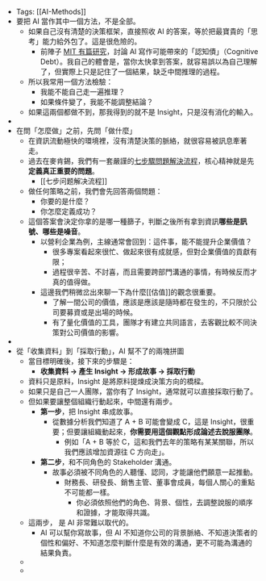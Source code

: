 - Tags:  [[AI-Methods]]
- 要把 AI 當作其中一個方法，不是全部。
	- 如果自己沒有清楚的決策框架，直接照收 AI 的答案，等於把最寶貴的「思考」能力給外包了。這是很危險的。
		- 前陣子 [MIT 有篇研究](https://zqjadm.clicks.mlsend.com/tf/cl/eyJ2Ijoie1wiYVwiOjkwMzIzMSxcImxcIjoxNjI2ODEwOTYzMjkyMzQxMzQsXCJyXCI6MTYyNjgxMTA4ODg5MDc3NDc4fSIsInMiOiJmMTBlZWJiOTcxNGY4YTY3In0)，討論 AI 寫作可能帶來的「認知債」（Cognitive Debt）。我自己的體會是，當你太快拿到答案，就容易誤以為自己理解了，但實際上只是記住了一個結果，缺乏中間推理的過程。
	- 所以我常用一個方法檢驗：
		- 我能不能自己走一遍推理？
		- 如果條件變了，我能不能調整結論？
	- 如果這兩個都做不到，那我得到的就不是 Insight，只是沒有消化的輸入。
-
- 在問「怎麼做」之前，先問「做什麼」
	- 在資訊流動極快的環境裡，沒有清楚決策的脈絡，就很容易被訊息牽著走。
	- 過去在麥肯錫，我們有一套嚴謹的[七步驟問題解決流程](https://zqjadm.clicks.mlsend.com/tf/cl/eyJ2Ijoie1wiYVwiOjkwMzIzMSxcImxcIjoxNjI2ODEwOTYzMzU1MjU1OTEsXCJyXCI6MTYyNjgxMTA4ODg5MDc3NDc4fSIsInMiOiJlYmJlZWNlNDg2YjM3NzhhIn0)，核心精神就是先**定義真正重要的問題**。
		- [[七步问题解决流程]]
	- 做任何策略之前，我們會先回答兩個問題：
		- 你要的是什麼？
		- 你怎麼定義成功？
	- 這個答案會決定你拿的是哪一種篩子，判斷之後所有拿到資訊**哪些是訊號、哪些是噪音**。
		- 以營利企業為例，主線通常會回到：這件事，能不能提升企業價值？
			- 很多專案看起來很忙、做起來很有成就感，但對企業價值的貢獻有限；
			- 過程很辛苦、不討喜，而且需要跨部門溝通的事情，有時候反而才真的值得做。
		- 這邊我們稍微岔出來聊一下為什麼[[估值]]的觀念很重要。
			- 了解一間公司的價值，應該是應該是隨時都在發生的，不只限於公司要募資或是出場的時候。
			- 有了量化價值的工具，團隊才有建立共同語言，去客觀比較不同決策對公司價值的影響。
-
- 從「收集資料」到「採取行動」，AI 幫不了的兩塊拼圖
	- 當目標明確後，接下來的步驟是：
		- **收集資料 → 產生 Insight → 形成故事 → 採取行動**
	- 資料只是原料，Insight 是將原料提煉成決策方向的橋樑。
	- 如果只是自己一人團隊，當你有了 Insight，通常就可以直接採取行動了。
	- 但如果要讓整個組織行動起來，中間還有兩步。
		- **第一步**，把 Insight 串成故事。
			- 從數據分析我們知道了 A + B 可能會變成 C，這是 Insight，很重要；但要讓組織動起來，**你需要用這個觀點形成論述去說服團隊**。
				- 例如「A + B 等於 C，這和我們去年的策略有某某關聯，所以我們應該增加資源往 C 方向走」。
		- **第二步**，和不同角色的 Stakeholder 溝通。
			- 故事必須被不同角色的人聽懂、認同，才能讓他們願意一起推動。
				- 財務長、研發長、銷售主管、董事會成員，每個人關心的重點不可能都一樣。
					- 你必須依照他們的角色、背景、個性，去調整說服的順序和證據，才能取得共識。
	- 這兩步， 是 AI 非常難以取代的。
		- AI 可以幫你寫故事，但 AI 不知道你公司的背景脈絡、不知道決策者的個性和偏好、不知道怎麼判斷什麼是有效的溝通，更不可能為溝通的結果負責。
	-
	-